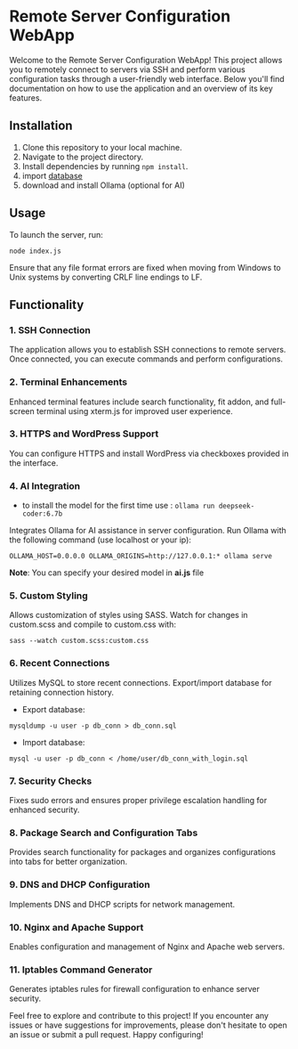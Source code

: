 # Remote Server Configuration WebApp

Welcome to the Remote Server Configuration WebApp! This project allows you to remotely connect to servers via SSH and perform various configuration tasks through a user-friendly web interface. Below you'll find documentation on how to use the application and an overview of its key features.

## Installation

1. Clone this repository to your local machine.
2. Navigate to the project directory.
3. Install dependencies by running ```npm install```.
4. import [database](#6-recent-connections)
5. download and install Ollama (optional for AI)


## Usage

To launch the server, run:
```
node index.js
```


Ensure that any file format errors are fixed when moving from Windows to Unix systems by converting CRLF line endings to LF.

## Functionality

### 1. SSH Connection

The application allows you to establish SSH connections to remote servers. Once connected, you can execute commands and perform configurations.

### 2. Terminal Enhancements

Enhanced terminal features include search functionality, fit addon, and full-screen terminal using xterm.js for improved user experience.

### 3. HTTPS and WordPress Support

You can configure HTTPS and install WordPress via checkboxes provided in the interface.

### 4. AI Integration


- to install the model for the first time use : `ollama run deepseek-coder:6.7b`

Integrates Ollama for AI assistance in server configuration. Run Ollama with the following command (use localhost or your ip):
```
OLLAMA_HOST=0.0.0.0 OLLAMA_ORIGINS=http://127.0.0.1:* ollama serve
```
**Note**: You can specify your desired model in **ai.js** file

### 5. Custom Styling

Allows customization of styles using SASS. Watch for changes in custom.scss and compile to custom.css with:
```
sass --watch custom.scss:custom.css
```

### 6. Recent Connections

Utilizes MySQL to store recent connections. Export/import database for retaining connection history.
- Export database:
```
mysqldump -u user -p db_conn > db_conn.sql
```
- Import database:
```
mysql -u user -p db_conn < /home/user/db_conn_with_login.sql
```
### 7. Security Checks

Fixes sudo errors and ensures proper privilege escalation handling for enhanced security.

### 8. Package Search and Configuration Tabs

Provides search functionality for packages and organizes configurations into tabs for better organization.

### 9. DNS and DHCP Configuration

Implements DNS and DHCP scripts for network management.

### 10. Nginx and Apache Support

Enables configuration and management of Nginx and Apache web servers.

### 11. Iptables Command Generator

Generates iptables rules for firewall configuration to enhance server security.



Feel free to explore and contribute to this project! If you encounter any issues or have suggestions for improvements, please don't hesitate to open an issue or submit a pull request. Happy configuring!
